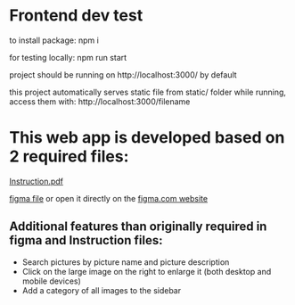 # Frontend dev test

to install package:
npm i

for testing locally:
npm run start

project should be running on http://localhost:3000/ by default

this project automatically serves static file from static/ folder while running, access them with: http://localhost:3000/filename

# This web app is developed based on 2 required files:

[Instruction.pdf](https://github.com/VuHung1001/VisCircle_Front-end_Interview/blob/master/Instruction.pdf)

[figma file](https://github.com/VuHung1001/VisCircle_Front-end_Interview/blob/master/Front-End%20Developer%20Task.fig)
or open it directly on the [figma.com website](https://www.figma.com/file/EYc4B7jxnJYCnQpXs6JDE4/Front-End-Developer-Task?node-id=0-1&t=NUn9JZgs7ZrSEXU8-0)

## Additional features than originally required in figma and Instruction files:
- Search pictures by picture name and picture description
- Click on the large image on the right to enlarge it (both desktop and mobile devices)
- Add a category of all images to the sidebar
